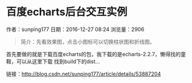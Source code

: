 # 百度echarts后台交互实例
作者：sunping177
日期：2016-12-27 08:24
浏览量：2906
> 简介：先看效果图，点击小图标可以切换柱状图和折线图。 
 
 
 
首先要做的就是下载百度echarts的包，我下载的是echarts-2.2.7，懒得找的童鞋，可以从这里下载 
找到build下的dist...

 链接：http://blog.csdn.net/sunping177/article/details/53887204
